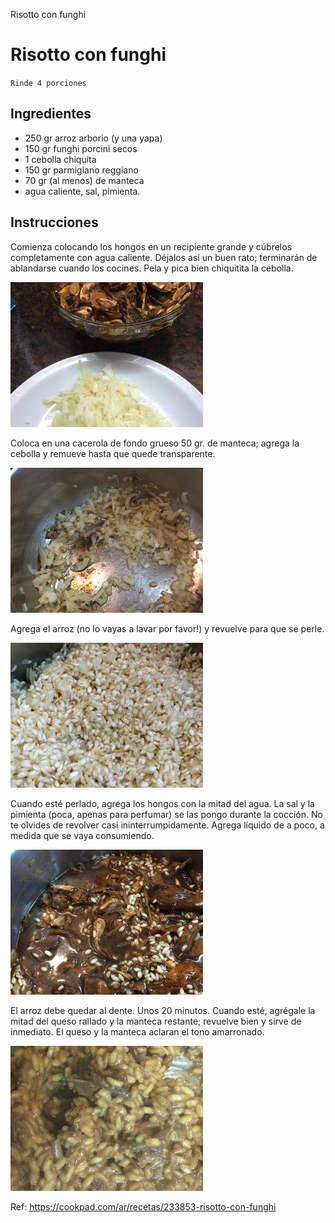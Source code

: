 Risotto con funghi

# Risotto con funghi

`Rinde 4 porciones`

## Ingredientes

 * 250 gr arroz arborio (y una yapa)
 * 150 gr funghi porcini secos
 * 1 cebolla chiquita
 * 150 gr parmigiano reggiano
 * 70 gr (al menos) de manteca
 * agua caliente, sal, pimienta.


## Instrucciones 

Comienza colocando los hongos en un recipiente grande y cúbrelos completamente con agua caliente. Déjalos así un buen rato; terminarán de ablandarse cuando los cocines. Pela y pica bien chiquitita la cebolla.



![d356c42a018b10da7aa02552a01e71b4.png](../../_resources/42fe0ddf6c0f4cebb18111d67cf359ae.png)



Coloca en una cacerola de fondo grueso 50 gr. de manteca; agrega la cebolla y remueve hasta que quede transparente.



![b8fe08afe21d5cf2787c86471824690c.png](../../_resources/574c185400ea4740b6d887807022c1e6.png)

Agrega el arroz (no lo vayas a lavar por favor!) y revuelve para que se perle.


![a48e1f786108fed7e1ec9a15873a37f9.png](../../_resources/d9bda55d288d44bea412aed8815c3f57.png)

Cuando esté perlado, agrega los hongos con la mitad del agua. La sal y la pimienta (poca, apenas para perfumar) se las pongo durante la cocción. No te olvides de revolver casi ininterrumpidamente. Agrega líquido de a poco, a medida que se vaya consumiendo.



![9db740cc48acb5304aea98c7a16c6bab.png](../../_resources/eb3a5369da4b417d8bcb29ac164128ab.png)

El arroz debe quedar al dente. Unos 20 minutos. Cuando esté, agrégale la mitad del queso rallado y la manteca restante; revuelve bien y sirve de inmediato. El queso y la manteca aclaran el tono amarronado.



![bfd2f7ba0870bf58a58aab2e3a804317.png](../../_resources/d31524faef9e497e8c8eb748c323525a.png)


Ref: https://cookpad.com/ar/recetas/233853-risotto-con-funghi
